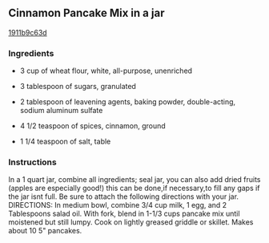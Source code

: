 ## Cinnamon Pancake Mix in a jar

[1911b9c63d](http://www.food.com/recipe/cinnamon-pancake-mix-in-a-jar-48501)

### Ingredients

 - 3 cup of wheat flour, white, all-purpose, unenriched

 - 3 tablespoon of sugars, granulated

 - 2 tablespoon of leavening agents, baking powder, double-acting, sodium aluminum sulfate

 - 4 1/2 teaspoon of spices, cinnamon, ground

 - 1 1/4 teaspoon of salt, table

### Instructions

In a 1 quart jar, combine all ingredients; seal jar, you can also add dried fruits (apples are especially good!) this can be done,if necessary,to fill any gaps if the jar isnt full. Be sure to attach the following directions with your jar. DIRECTIONS: In medium bowl, combine 3/4 cup milk, 1 egg, and 2 Tablespoons salad oil. With fork, blend in 1-1/3 cups pancake mix until moistened but still lumpy. Cook on lightly greased griddle or skillet. Makes about 10 5" pancakes.